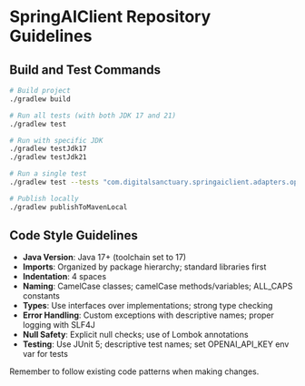# SpringAIClient Repository Guidelines

## Build and Test Commands
```bash
# Build project
./gradlew build

# Run all tests (with both JDK 17 and 21)
./gradlew test

# Run with specific JDK
./gradlew testJdk17
./gradlew testJdk21

# Run a single test
./gradlew test --tests "com.digitalsanctuary.springaiclient.adapters.openai.service.OpenAIServiceTest.testSendSimpleRequest"

# Publish locally
./gradlew publishToMavenLocal
```

## Code Style Guidelines
- **Java Version**: Java 17+ (toolchain set to 17)
- **Imports**: Organized by package hierarchy; standard libraries first
- **Indentation**: 4 spaces
- **Naming**: CamelCase classes; camelCase methods/variables; ALL_CAPS constants
- **Types**: Use interfaces over implementations; strong type checking
- **Error Handling**: Custom exceptions with descriptive names; proper logging with SLF4J
- **Null Safety**: Explicit null checks; use of Lombok annotations
- **Testing**: Use JUnit 5; descriptive test names; set OPENAI_API_KEY env var for tests

Remember to follow existing code patterns when making changes.